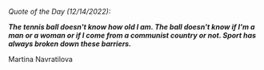 *Quote of the Day (12/14/2022):*

_**The tennis ball doesn't know how old I am. The ball doesn't know if I'm a man or a woman or if I come from a communist country or not. Sport has always broken down these barriers.**_

Martina Navratilova